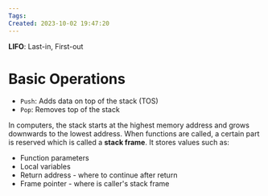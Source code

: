 ```yaml
---
Tags: 
Created: 2023-10-02 19:47:20
---
```

**LIFO**: Last-in, First-out
# Basic Operations
- `Push`: Adds data on top of the stack (TOS)
- `Pop`: Removes top of the stack

In computers, the stack starts at the highest memory address and grows downwards to the lowest address. When functions are called, a certain part is reserved which is called a **stack frame**. It stores values such as:
- Function parameters
- Local variables
- Return address - where to continue after return
- Frame pointer - where is caller's stack frame


